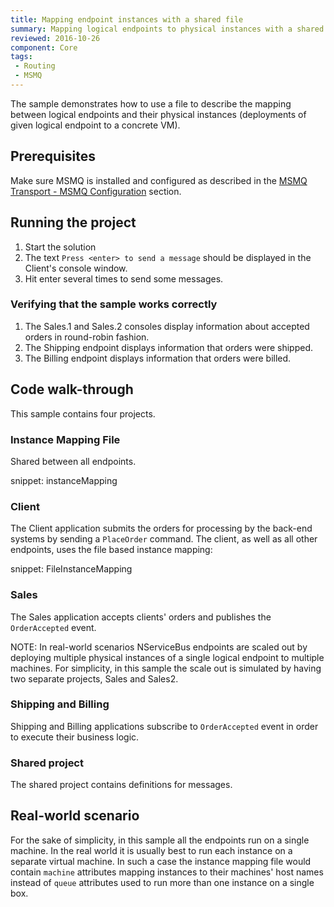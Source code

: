 ```yaml
---
title: Mapping endpoint instances with a shared file
summary: Mapping logical endpoints to physical instances with a shared file
reviewed: 2016-10-26
component: Core
tags:
 - Routing
 - MSMQ
---
```


The sample demonstrates how to use a file to describe the mapping between logical endpoints and their physical instances (deployments of given logical endpoint to a concrete VM).


## Prerequisites

Make sure MSMQ is installed and configured as described in the [MSMQ Transport - MSMQ Configuration](/transports/msmq/#msmq-configuration) section.


## Running the project

 1. Start the solution
 1. The text `Press <enter> to send a message` should be displayed in the Client's console window.
 1. Hit enter several times to send some messages.


### Verifying that the sample works correctly

 1. The Sales.1 and Sales.2 consoles display information about accepted orders in round-robin fashion.
 1. The Shipping endpoint displays information that orders were shipped.
 1. The Billing endpoint displays information that orders were billed.


## Code walk-through

This sample contains four projects.


### Instance Mapping File

Shared between all endpoints.

snippet: instanceMapping


### Client

The Client application submits the orders for processing by the back-end systems by sending a `PlaceOrder` command. The client, as well as all other endpoints, uses the file based instance mapping:

snippet: FileInstanceMapping


### Sales

The Sales application accepts clients' orders and publishes the `OrderAccepted` event.

NOTE: In real-world scenarios NServiceBus endpoints are scaled out by deploying multiple physical instances of a single logical endpoint to multiple machines. For simplicity, in this sample the scale out is simulated by having two separate projects, Sales and Sales2.


### Shipping and Billing

Shipping and Billing applications subscribe to `OrderAccepted` event in order to execute their business logic.


### Shared project

The shared project contains definitions for messages.


## Real-world scenario

For the sake of simplicity, in this sample all the endpoints run on a single machine. In the real world it is usually best to run each instance on a separate virtual machine. In such a case the instance mapping file would contain `machine` attributes mapping instances to their machines' host names instead of `queue` attributes used to run more than one instance on a single box.
